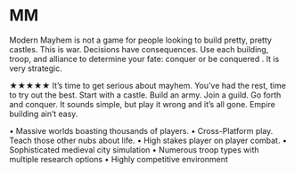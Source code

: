 # MM
Modern Mayhem is not a game for people looking to build pretty, pretty castles. This is war. Decisions have consequences. Use each building, troop, and alliance to determine your fate: conquer or be conquered . It is very strategic.

★★★★★
It’s time to get serious about mayhem. You’ve had the rest, time to try out the best. Start with a castle. Build an army. Join a guild. Go forth and conquer. It sounds simple, but play it wrong and it’s all gone. Empire building ain’t easy.

• Massive worlds boasting thousands of players.
• Cross-Platform play. Teach those other nubs about life.
• High stakes player on player combat.
• Sophisticated medieval city simulation
• Numerous troop types with multiple research options
• Highly competitive environment
